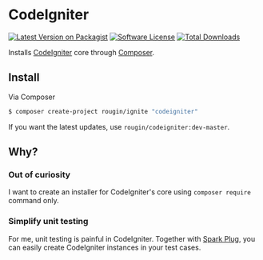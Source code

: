 # CodeIgniter

[![Latest Version on Packagist][ico-version]][link-packagist]
[![Software License][ico-license]](LICENSE.md)
[![Total Downloads][ico-downloads]][link-downloads]

Installs [CodeIgniter](http://www.codeigniter.com/) core through [Composer](https://getcomposer.org/).

## Install

Via Composer

``` bash
$ composer create-project rougin/ignite "codeigniter"
```

If you want the latest updates, use ```rougin/codeigniter:dev-master```.

## Why?

### Out of curiosity

I want to create an installer for CodeIgniter's core using `composer require` command only.

### Simplify unit testing

For me, unit testing is painful in CodeIgniter. Together with [Spark Plug](https://github.com/rougin/spark-plug), you can easily create CodeIgniter instances in your test cases.

[ico-version]: https://img.shields.io/packagist/v/rougin/codeigniter.svg?style=flat-square
[ico-license]: https://img.shields.io/badge/license-MIT-brightgreen.svg?style=flat-square
[ico-downloads]: https://img.shields.io/packagist/dt/rougin/codeigniter.svg?style=flat-square

[link-packagist]: https://packagist.org/packages/rougin/codeigniter
[link-downloads]: https://packagist.org/packages/rougin/codeigniter
[link-author]: https://github.com/rougin
[link-contributors]: ../../contributors
